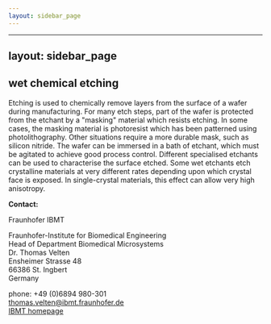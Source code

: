 ```yaml
---
layout: sidebar_page
---
```


---
layout: sidebar_page
---

## wet chemical etching

Etching is used to chemically remove layers from the surface of a wafer during manufacturing. 
For many etch steps, part of the wafer is protected from the etchant by a "masking" material which resists etching. In some cases, the masking material is photoresist which has been patterned using photolithography. Other situations require a more durable mask, such as silicon nitride.
The wafer can be immersed in a bath of etchant, which must be agitated to achieve good process control. 
Different specialised etchants can be used to characterise the surface etched.
Some wet etchants etch crystalline materials at very different rates depending upon which crystal face is exposed. In single-crystal materials, this effect can allow very high anisotropy.
<!--break-->
__Contact:__

Fraunhofer IBMT

Fraunhofer-Institute for Biomedical Engineering  
Head of Department Biomedical Microsystems  
Dr. Thomas Velten  
Ensheimer Strasse 48   
66386 St. Ingbert   
Germany  

phone: +49 (0)6894 980-301   
thomas.velten@ibmt.fraunhofer.de  
[IBMT homepage](http://www.ibmt.fraunhofer.de/fhg/ibmt_en/biomedical_engineering/biomedical_microsystems/microsensors_microfluidics/index.jsp)